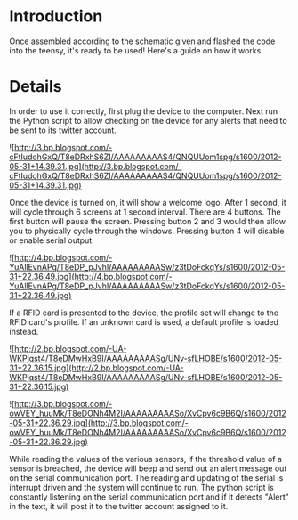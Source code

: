# Introduction #

Once assembled according to the schematic given and flashed the code into the teensy, it's ready to be used! Here's a guide on how it works.


# Details #

In order to use it correctly, first plug the device to the computer. Next run the Python script to allow checking on the device for any alerts that need to be sent to its twitter account.

![http://3.bp.blogspot.com/-cFtIudohGxQ/T8eDRxhS6ZI/AAAAAAAAAS4/QNQUUom1spg/s1600/2012-05-31+14.39.31.jpg](http://3.bp.blogspot.com/-cFtIudohGxQ/T8eDRxhS6ZI/AAAAAAAAAS4/QNQUUom1spg/s1600/2012-05-31+14.39.31.jpg)

Once the device is turned on, it will show a welcome logo. After 1 second, it will cycle through 6 screens at 1 second interval. There are 4 buttons. The first button will pause the screen. Pressing button 2 and 3 would then allow you to physically cycle through the windows. Pressing button 4 will disable or enable serial output.

![http://4.bp.blogspot.com/-YuAllEvnAPg/T8eDP_pJvhI/AAAAAAAAASw/z3tDoFckqYs/s1600/2012-05-31+22.36.49.jpg](http://4.bp.blogspot.com/-YuAllEvnAPg/T8eDP_pJvhI/AAAAAAAAASw/z3tDoFckqYs/s1600/2012-05-31+22.36.49.jpg)

If a RFID card is presented to the device, the profile set will change to the RFID card's profile. If an unknown card is used, a default profile is loaded instead.

![http://2.bp.blogspot.com/-UA-WKPjqst4/T8eDMwHxB9I/AAAAAAAAASg/UNv-sfLHOBE/s1600/2012-05-31+22.36.15.jpg](http://2.bp.blogspot.com/-UA-WKPjqst4/T8eDMwHxB9I/AAAAAAAAASg/UNv-sfLHOBE/s1600/2012-05-31+22.36.15.jpg)

![http://3.bp.blogspot.com/-owVEY_huuMk/T8eDONh4M2I/AAAAAAAAASo/XvCpv6c9B6Q/s1600/2012-05-31+22.36.29.jpg](http://3.bp.blogspot.com/-owVEY_huuMk/T8eDONh4M2I/AAAAAAAAASo/XvCpv6c9B6Q/s1600/2012-05-31+22.36.29.jpg)


While reading the values of the various sensors, if the threshold value of a sensor is breached, the device will beep and send out an alert message out on the serial communication port. The reading and updating of the serial is interrupt driven and the system will continue to run. The python script is constantly listening on the serial communication port and if it detects "Alert" in the text, it will post it to the twitter account assigned to it.